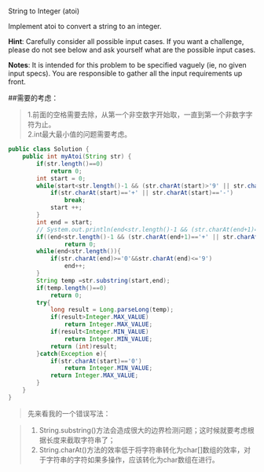 #
String to Integer (atoi)

Implement atoi to convert a string to an integer.

**Hint**: Carefully consider all possible input cases. If you want a challenge, please do not see below and ask yourself what are the possible input cases.

**Notes**: It is intended for this problem to be specified vaguely (ie, no given input specs). You are responsible to gather all the input requirements up front.

##需要的考虑：
>1.前面的空格需要去除，从第一个非空数字开始取，一直到第一个非数字字符为止。<br>
>2.int最大最小值的问题需要考虑。

```java
public class Solution {
    public int myAtoi(String str) {
        if(str.length()==0)
            return 0;
        int start = 0;
        while(start<str.length()-1 && (str.charAt(start)>'9' || str.charAt(start)<'0')){
            if(str.charAt(start)=='+' || str.charAt(start)=='-')
                break;
            start ++;
        }
        int end = start;
        // System.out.println(end<str.length()-1 && (str.charAt(end+1)=='+' || str.charAt(end+1)=='-'));
        if((end<str.length()-1 && (str.charAt(end+1)=='+' || str.charAt(end+1)=='-')) && (str.charAt(end)=='+' || str.charAt(end)=='-'))
                return 0;
        while(end<str.length()){
            if(str.charAt(end)>='0'&&str.charAt(end)<='9')
                end++;
        }
        String temp =str.substring(start,end);
        if(temp.length()==0)
            return 0;
        try{
            long result = Long.parseLong(temp);
            if(result>Integer.MAX_VALUE)
                return Integer.MAX_VALUE;
            if(result<Integer.MIN_VALUE)
                return Integer.MIN_VALUE;
            return (int)result;
        }catch(Exception e){
            if(str.charAt(start)=='0')
                return Integer.MIN_VALUE;
            return Integer.MAX_VALUE;
        }
    }
}
```

>先来看我的一个错误写法：

>1. String.substring()方法会造成很大的边界检测问题；这时候就要考虑根据长度来截取字符串了；
>2. String.charAt()方法的效率低于将字符串转化为char[]数组的效率，对于字符串的字符如果多操作，应该转化为char数组在进行。
